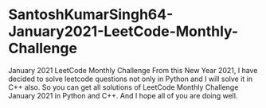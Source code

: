 # SantoshKumarSingh64-January2021-LeetCode-Monthly-Challenge
January 2021 LeetCode Monthly Challenge  From this New  Year 2021, I have decided to solve leetcode questions not only in Python and I will solve it in C++ also. So you can get all solutions of LeetCode Monthly Challenge January 2021 in Python and C++. And I hope all of you are doing well.
